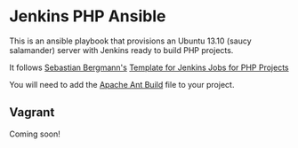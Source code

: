 # Jenkins PHP Ansible

This is an ansible playbook that provisions an Ubuntu 13.10 (saucy salamander) server with Jenkins ready to build PHP projects. 

It follows [Sebastian Bergmann's](http://sebastian-bergmann.de) [Template for Jenkins Jobs for PHP Projects](http://jenkins-php.org/)

You will need to add the [Apache Ant Build](http://jenkins-php.org/download/build.xml) file to your project.


## Vagrant
Coming soon!
